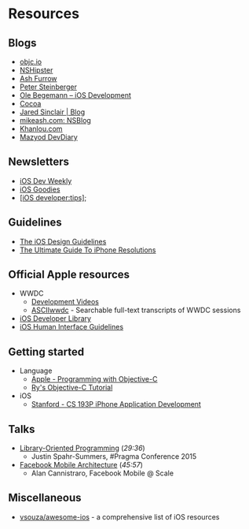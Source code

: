 # Resources

## Blogs

* [objc.io](http://www.objc.io/)
* [NSHipster](http://nshipster.com/)
* [Ash Furrow](http://ashfurrow.com/)
* [Peter Steinberger](http://petersteinberger.com/)
* [Ole Begemann – iOS Development](http://oleb.net/)
* [Cocoa](http://cocoa.tumblr.com/)
* [Jared Sinclair | Blog](http://blog.jaredsinclair.com/)
* [mikeash.com: NSBlog](https://www.mikeash.com/pyblog/)
* [Khanlou.com](http://khanlou.com/)
* [Mazyod DevDiary](http://mazyod.com/)


## Newsletters

* [iOS Dev Weekly](http://iosdevweekly.com/)
* [iOS Goodies](http://ios-goodies.com/)
* [[iOS developer:tips];](http://iosdevelopertips.com/)


## Guidelines

* [The iOS Design Guidelines](http://iosdesign.ivomynttinen.com/)
* [The Ultimate Guide To iPhone Resolutions](http://www.paintcodeapp.com/news/ultimate-guide-to-iphone-resolutions)


## Official Apple resources

* WWDC
  * [Development Videos](https://developer.apple.com/videos/)
  * [ASCIIwwdc](http://asciiwwdc.com/) - Searchable full-text transcripts of WWDC sessions
* [iOS Developer Library](https://developer.apple.com/library/ios/navigation/)
* [iOS Human Interface Guidelines](https://developer.apple.com/library/ios/documentation/UserExperience/Conceptual/MobileHIG/)


## Getting started

* Language
  * [Apple - Programming with Objective-C](https://developer.apple.com/library/ios/documentation/Cocoa/Conceptual/ProgrammingWithObjectiveC/ProgrammingWithObjectiveC.pdf)
  * [Ry's Objective-C Tutorial](http://rypress.com/tutorials/objective-c/introduction)
* iOS
  * [Stanford - CS 193P iPhone Application Development](http://web.stanford.edu/class/cs193p/cgi-bin/drupal/)


## Talks

* [Library-Oriented Programming](https://www.youtube.com/watch?v=lqNUTW0F4bw) (*29:36*)
  * Justin Spahr-Summers, #Pragma Conference 2015
* [Facebook Mobile Architecture](https://www.youtube.com/watch?v=OJ94KqmsxiI) (*45:57*)
  * Alan Cannistraro, Facebook Mobile @ Scale

## Miscellaneous

* [vsouza/awesome-ios](https://github.com/vsouza/awesome-ios) - a comprehensive list of iOS resources
